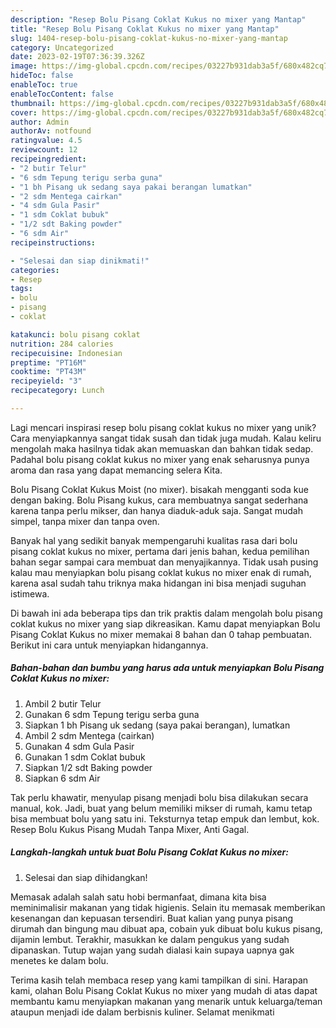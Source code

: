 ```yaml
---
description: "Resep Bolu Pisang Coklat Kukus no mixer yang Mantap"
title: "Resep Bolu Pisang Coklat Kukus no mixer yang Mantap"
slug: 1404-resep-bolu-pisang-coklat-kukus-no-mixer-yang-mantap
category: Uncategorized
date: 2023-02-19T07:36:39.326Z
image: https://img-global.cpcdn.com/recipes/03227b931dab3a5f/680x482cq70/bolu-pisang-coklat-kukus-no-mixer-foto-resep-utama.jpg
hideToc: false
enableToc: true
enableTocContent: false
thumbnail: https://img-global.cpcdn.com/recipes/03227b931dab3a5f/680x482cq70/bolu-pisang-coklat-kukus-no-mixer-foto-resep-utama.jpg
cover: https://img-global.cpcdn.com/recipes/03227b931dab3a5f/680x482cq70/bolu-pisang-coklat-kukus-no-mixer-foto-resep-utama.jpg
author: Admin
authorAv: notfound
ratingvalue: 4.5
reviewcount: 12
recipeingredient:
- "2 butir Telur"
- "6 sdm Tepung terigu serba guna"
- "1 bh Pisang uk sedang saya pakai berangan lumatkan"
- "2 sdm Mentega cairkan"
- "4 sdm Gula Pasir"
- "1 sdm Coklat bubuk"
- "1/2 sdt Baking powder"
- "6 sdm Air"
recipeinstructions:

- "Selesai dan siap dinikmati!"
categories:
- Resep
tags:
- bolu
- pisang
- coklat

katakunci: bolu pisang coklat 
nutrition: 284 calories
recipecuisine: Indonesian
preptime: "PT16M"
cooktime: "PT43M"
recipeyield: "3"
recipecategory: Lunch

---
```





Lagi mencari inspirasi resep bolu pisang coklat kukus no mixer yang unik? Cara menyiapkannya sangat tidak susah dan tidak juga mudah. Kalau keliru mengolah maka hasilnya tidak akan memuaskan dan bahkan tidak sedap. Padahal bolu pisang coklat kukus no mixer yang enak seharusnya punya aroma dan rasa yang dapat memancing selera Kita.





Bolu Pisang Coklat Kukus Moist (no mixer). bisakah mengganti soda kue dengan baking. Bolu Pisang kukus, cara membuatnya sangat sederhana karena tanpa perlu mikser, dan hanya diaduk-aduk saja. Sangat mudah simpel, tanpa mixer dan tanpa oven.

Banyak hal yang sedikit banyak mempengaruhi kualitas rasa dari bolu pisang coklat kukus no mixer, pertama dari jenis bahan, kedua pemilihan bahan segar sampai cara membuat dan menyajikannya. Tidak usah pusing kalau mau menyiapkan bolu pisang coklat kukus no mixer enak di rumah, karena asal sudah tahu triknya maka hidangan ini bisa menjadi suguhan istimewa.






Di bawah ini ada beberapa tips dan trik praktis dalam mengolah bolu pisang coklat kukus no mixer yang siap dikreasikan. Kamu dapat menyiapkan Bolu Pisang Coklat Kukus no mixer memakai 8 bahan dan 0 tahap pembuatan. Berikut ini cara untuk menyiapkan hidangannya.

<!--inarticleads1-->

##### Bahan-bahan dan bumbu yang harus ada untuk menyiapkan Bolu Pisang Coklat Kukus no mixer:

1. Ambil 2 butir Telur
1. Gunakan 6 sdm Tepung terigu serba guna
1. Siapkan 1 bh Pisang uk sedang (saya pakai berangan), lumatkan
1. Ambil 2 sdm Mentega (cairkan)
1. Gunakan 4 sdm Gula Pasir
1. Gunakan 1 sdm Coklat bubuk
1. Siapkan 1/2 sdt Baking powder
1. Siapkan 6 sdm Air


Tak perlu khawatir, menyulap pisang menjadi bolu bisa dilakukan secara manual, kok. Jadi, buat yang belum memiliki mikser di rumah, kamu tetap bisa membuat bolu yang satu ini. Teksturnya tetap empuk dan lembut, kok. Resep Bolu Kukus Pisang Mudah Tanpa Mixer, Anti Gagal. 

<!--inarticleads2-->

##### Langkah-langkah untuk buat Bolu Pisang Coklat Kukus no mixer:


1. Selesai dan siap dihidangkan!

Memasak adalah salah satu hobi bermanfaat, dimana kita bisa meminimalisir makanan yang tidak higienis. Selain itu memasak memberikan kesenangan dan kepuasan tersendiri. Buat kalian yang punya pisang dirumah dan bingung mau dibuat apa, cobain yuk dibuat bolu kukus pisang, dijamin lembut. Terakhir, masukkan ke dalam pengukus yang sudah dipanaskan. Tutup wajan yang sudah dialasi kain supaya uapnya gak menetes ke dalam bolu. 

Terima kasih telah membaca resep yang kami tampilkan di sini. Harapan kami, olahan Bolu Pisang Coklat Kukus no mixer yang mudah di atas dapat membantu kamu menyiapkan makanan yang menarik untuk keluarga/teman ataupun menjadi ide dalam berbisnis kuliner. Selamat menikmati
